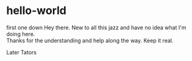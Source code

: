 # hello-world
first one down
Hey there.  New to all this jazz and have no idea what I'm doing here.  
Thanks for the understanding and help along the way.  Keep it real.

Later Tators
